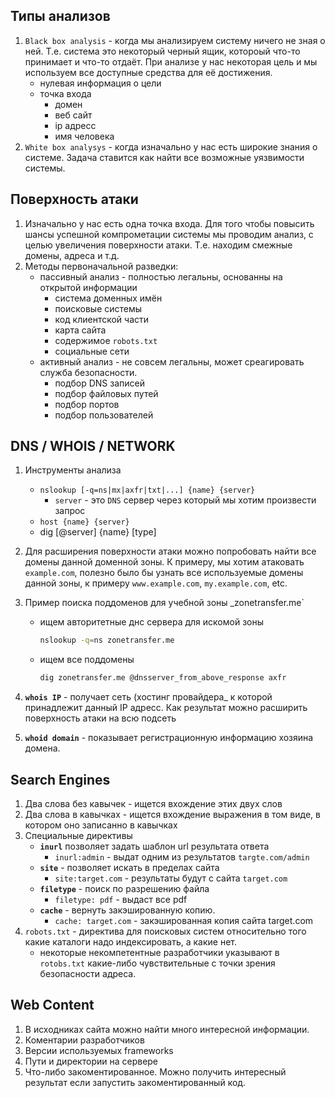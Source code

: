 ## Типы анализов
1. `Black box analysis` - когда мы анализируем систему ничего не зная о ней. Т.е. система это некоторый черный ящик, котороый что-то принимает и что-то отдаёт. При анализе у нас некоторая цель и мы используем все доступные средства для её достижения.
    * нулевая информация о цели
    * точка входа
        * домен
        * веб сайт
        * ip адресс
        * имя человека
1. `White box analysys` - когда изначально у нас есть широкие знания о системе. Задача ставится как найти все возможные уязвимости системы.

## Поверхность атаки
1. Изначально у нас есть одна точка входа. Для того чтобы повысить шансы успешной компрометации системы мы проводим анализ, с целью увеличения поверхности атаки. Т.е. находим смежные домены, адреса и т.д.
1. Методы первоначальной разведки:
    * пассивный анализ - полностью легальны, основанны на открытой информации
        * система доменных имён
        * поисковые системы
        * код клиентской части
        * карта сайта
        * содержимое `robots.txt`
        * социальные сети
    * активный анализ - не совсем легальны, может среагировать служба безопасности.
        * подбор DNS записей
        * подбор файловых путей
        * подбор портов
        * подбор пользователей

## DNS / WHOIS / NETWORK
1. Инструменты анализа
    * `nslookup [-q=ns|mx|axfr|txt|...] {name} {server}`
        * `server` - это `DNS` сервер через который мы хотим произвести запрос
    * `host {name} {server}`
    * dig [@server] {name} [type]
1. Для расширения поверхности атаки можно попробовать найти все домены данной доменной зоны. К примеру, мы хотим атаковать `example.com`, полезно было бы узнать все используемые домены данной зоны, к примеру `www.example.com`, `my.example.com`, etc.
1. Пример поиска поддоменов для учебной зоны _zonetransfer.me`
    * ищем авторитетные днс сервера для искомой зоны
        ```bash
        nslookup -q=ns zonetransfer.me
        ```

    * ищем все поддомены
        ```bash
        dig zonetransfer.me @dnsserver_from_above_response axfr
        ```

1. **`whois IP`** - получает сеть (хостинг провайдера_ к которой принадлежит данный IP адресс. Как результат можно расширить поверхность атаки на всю подсеть
1. **`whoid domain`** - показывает регистрационную информацию хозяина домена.

## Search Engines
1. Два слова без кавычек - ищется вхождение этих двух слов
1. Два слова в кавычках - ищется вхождение выражения в том виде, в котором оно записанно в кавычках
1. Специальные директивы
    * **`inurl`** позволяет задать шаблон url результата ответа
        * `inurl:admin` - выдат одним из результатов `targte.com/admin`
    * **`site`** - позволяет искать в пределах сайта
        * `site:target.com` - результаты будут с сайта `target.com`
    * **`filetype`** - поиск по разрешению файла
        * `filetype: pdf` - выдаст все pdf
    * **`cache`** - вернуть закэшированную копию.
        * `cache: target.com` - закэшированная копия сайта target.com
1. `robots.txt`  - директива для поисковых систем относительно того какие каталоги надо индексировать, а какие нет.
    * некоторые некомпетентные разработчики указывают в `rotobs.txt` какие-либо чувствительные с точки зрения безопасности адреса.

## Web Content
1. В исходниках сайта можно найти много интересной информации.
1. Коментарии разработчиков
1. Версии используемых frameworks
1. Пути и директории на сервере
1. Что-либо закоментированное. Можно получить интересный результат если запустить закоментированный код.
